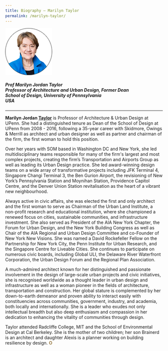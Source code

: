 ```yaml
---
title: Biography — Marilyn Taylor
permalink: /marilyn-taylor/
---
```


<div style="width:150px"><img src="/images/jury/marilyn-taylor.png" alt="Marilyn Taylor" /></div>

##### **Prof Marilyn Jordan Taylor** <br> Professor of Architecture and Urban Design, Former Dean <br> School of Design, University of Pennsylvania <br> USA

---

<b>Marilyn Jordan <u>Taylor</u></b> is Professor of Architecture & Urban Design at UPenn. She had a distinguished tenure as Dean of the School of Design at UPenn from 2008 - 2016, following a 35-year career with Skidmore, Owings & Merrill as architect and urban designer as well as partner and chairman of the firm, the first woman to hold this position. 

Over her years with SOM based in Washington DC and New York, she led multidisciplinary teams responsible for many of the firm's largest and most complex projects, creating the firm’s Transportation and Airports Group as well as leading its Urban Design practice. She led award-winning design teams on a wide array of transformative projects including JFK Terminal 4, Singapore Changi Terminal 3, the Ben Gurion Airport, the revisioning of New York’s Pennsylvania Station and Moynihan Station, Providence Capitol Centre, and the Denver Union Station revitalisation as the heart of a vibrant new neighbourhood. 

Always active in civic affairs, she was elected the first and only architect and the first woman to serve as Chairman of the Urban Land Institute, a non-profit research and educational institution, where she championed a renewed focus on cities, sustainable communities, and infrastructure investment. She also served as President of the AIA New York Chapter, the Forum for Urban Design, and the New York Building Congress as well as Chair of the AIA Regional and Urban Design Committee and co-Founder of New York New Visions. She was named a David Rockefeller Fellow on the Partnership for New York City, the Penn Institute for Urban Research, and the Singapore Centre for Liveable Cities. She continues to participate on numerous civic boards, including Global ULI, the Delaware River Waterfront Corporation, the Urban Design Forum and the Regional Plan Association. 

A much-admired architect known for her distinguished and passionate involvement in the design of large-scale urban projects and civic initiatives, she is recognised worldwide as a thought leader in urban design and infrastructure as well as a woman pioneer in the fields of architecture, transportation and construction. Her global stature is complemented by her down-to-earth demeanor and proven ability to interact easily with constituencies across communities, government, industry, and academia, both locally and internationally. She is a leader who exudes not only intellectual breadth but also deep enthusiasm and compassion in her dedication to enhancing the vitality of communities through design. 

Taylor attended Radcliffe College, MIT and the School of Environmental Design at Cal Berkeley. She is the mother of two children; her son Brainerd is an architect and daughter Alexis is a planner working on building resilience by design. **<font color="#967942">O</font>**
